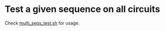 # Test a given sequence on all circuits

Check [multi_seqs_test.sh](./multi_seqs_test.sh) for usage.